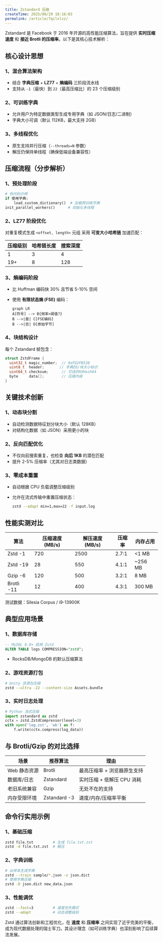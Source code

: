 ```yaml
---
title: Zstandard 压缩
createTime: 2025/06/29 18:16:03
permalink: /article/7qclxlzz/
---
```


Zstandard 是 Facebook 于 2016 年开源的高性能压缩算法，旨在提供 **实时压缩速度** 和 **接近 Brotli 的压缩率**。以下是其核心技术解析：

## 核心设计思想

### 1、混合算法架构

- 结合 **字典压缩** + **LZ77** + **熵编码** 三阶段流水线
- 支持从 `-1`（最快）到 `22`（最高压缩比）的 23 个压缩级别

### 2、可训练字典

- 允许用户为特定数据类型生成专用字典（如 JSON/日志/二进制）
- 字典大小可调（默认 112KB，最大支持 2GB）

### 3、多线程优化

- 原生支持并行压缩（`--threads=N` 参数）
- 解压仍保持单线程（确保低端设备兼容性）

## 压缩流程（分步解析）

### 1、预处理阶段

```python
# 伪代码示例
if 使用字典:
    load_custom_dictionary()  # 加载预训练字典
init_parallel_workers()      # 初始化多线程
```

### 2、LZ77 阶段优化

对重复模式生成 `<offset, length>` 元组
采用 **可变大小哈希链** 加速匹配：

| 压缩级别 | 哈希链长度 | 搜索深度 |
| -------- | ---------- | -------- |
| 1        | 3          | 4        |
| 19+      | 8          | 128      |

### 3、熵编码阶段

- 比 Huffman 编码快 30% 且节省 5-10% 空间
- 使用 **有限状态熵 (FSE)** 编码：

  ```mermaid
  graph LR
  A[符号] --> B{频率>阈值?}
  B -->|是| C[FSE编码]
  B -->|否| D[原始字节]
  ```

### 4、块结构设计

每个 Zstandard 帧包含：

```c
struct ZstdFrame {
  uint32_t magic_number;  // 0xFD2FB528
  uint8_t  header;       // 字典ID/块大小标识
  uint64_t checksum;      // 可选的XXHash64
  byte     data[];        // 压缩内容
}
```

## 关键技术创新

### 1、动态块分割

- 自动检测数据特征划分块大小（默认 128KB）
- 对结构化数据（如 JSON）采用更小的块

### 2、反向匹配优化

- 不仅向前搜索重复，也检查 **向后 1KB** 的潜在匹配
- 提升 2-5% 压缩率（尤其对日志类数据）

### 3、零成本重置

- 自动根据 CPU 负载调整压缩级别
- 允许在流式传输中重置压缩状态：

  ```bash
  zstd --adapt min=1,max=22 -f input.log
  ```

## 性能实测对比

| 算法       | 压缩速度 (MB/s) | 解压速度 (MB/s) | 压缩率 | 内存占用 |
| ---------- | --------------- | --------------- | ------ | -------- |
| Zstd -1    | 720             | 2500            | 2.7:1  | <1 MB    |
| Zstd -19   | 28              | 550             | 4.1:1  | ~256 MB  |
| Gzip -6    | 120             | 500             | 3.2:1  | 8 MB     |
| Brotli -11 | 12              | 400             | 4.3:1  | 300 MB   |

测试数据：Silesia Corpus / i9-13900K

## 典型应用场景

### 1、数据库存储

```sql
-- MySQL 8.0+ 启用 Zstd
ALTER TABLE logs COMPRESSION="zstd";
```

- RocksDB/MongoDB 的默认压缩算法

### 2、游戏资源打包

```bash
# Unity 资源包压缩
zstd --ultra -22 --content-size Assets.bundle
```

### 3、实时日志处理

```python
# Python 流式压缩
import zstandard as zstd
cctx = zstd.ZstdCompressor(level=3)
with open('log.zst', 'wb') as f:
    f.write(cctx.compress(log_data))
```

## 与 Brotli/Gzip 的对比选择

| 场景         | 推荐算法     | 理由                        |
| ------------ | ------------ | --------------------------- |
| Web 静态资源 | Brotli       | 最高压缩率 + 浏览器原生支持 |
| 数据库/日志  | Zstandard    | 实时压缩 + 低解压 CPU 消耗  |
| 老旧系统兼容 | Gzip         | 无处不在的支持              |
| 内存受限环境 | Zstandard -3 | 速度/内存/压缩率平衡        |

## 命令行实用示例

### 1、基础压缩

```bash
zstd file.txt         # 生成 file.txt.zst
zstd -d file.txt.zst  # 解压
```

### 2、字典训练

```bash
# 从样本生成字典
zstd --train sample/*.json -o json.dict
# 使用字典压缩
zstd -D json.dict new_data.json
```

### 3、性能调优

```bash
zstd --fast=3         # 速度优先模式
zstd --adapt          # 动态调整级别
```

Zstd 通过算法创新和工程优化，在 **速度** 和 **压缩率** 之间实现了近乎完美的平衡，成为现代数据处理的瑞士军刀。其设计理念（如可训练字典）也深刻影响了后续算法发展。
